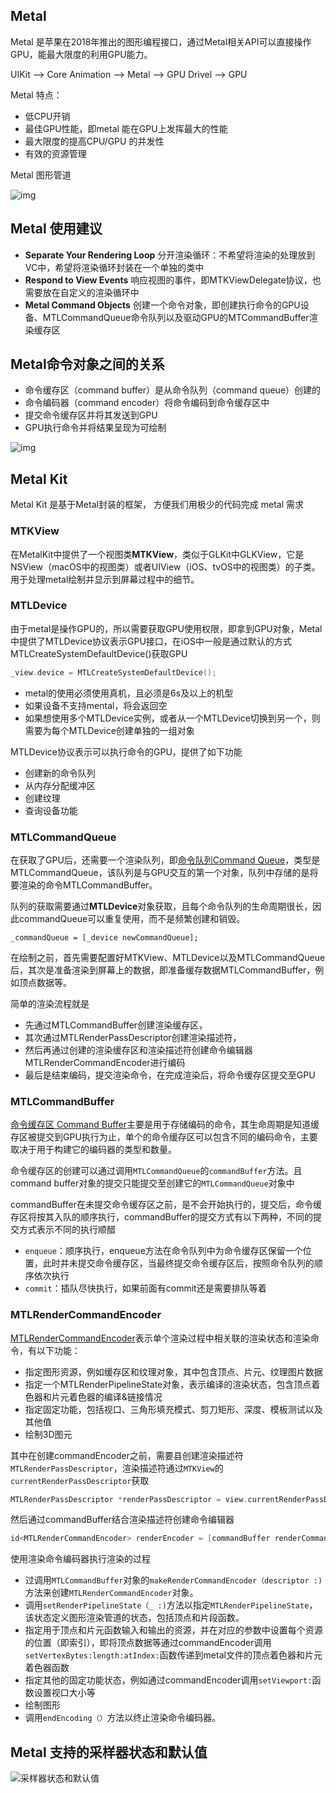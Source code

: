 ## Metal

Metal 是苹果在2018年推出的图形编程接口，通过Metal相关API可以直接操作GPU，能最大限度的利用GPU能力。

UIKit --> Core Animation --> Metal --> GPU Drivel --> GPU

Metal 特点：

- 低CPU开销
- 最佳GPU性能，即metal 能在GPU上发挥最大的性能
- 最大限度的提高CPU/GPU 的并发性
- 有效的资源管理

Metal 图形管道

![img](http://xingyajie.oss-cn-hangzhou.aliyuncs.com/uPic/1188.png)

## Metal 使用建议

- **Separate Your Rendering Loop** 分开渲染循环：不希望将渲染的处理放到VC中，希望将渲染循环封装在一个单独的类中
- **Respond to View Events** 响应视图的事件，即MTKViewDelegate协议，也需要放在自定义的渲染循环中
- **Metal Command Objects** 创建一个命令对象，即创建执行命令的GPU设备、MTLCommandQueue命令队列以及驱动GPU的MTCommandBuffer渲染缓存区

## Metal命令对象之间的关系

- 命令缓存区（command buffer）是从命令队列（command queue）创建的
- 命令编码器（command encoder）将命令编码到命令缓存区中
- 提交命令缓存区并将其发送到GPU
- GPU执行命令并将结果呈现为可绘制

![img](http://xingyajie.oss-cn-hangzhou.aliyuncs.com/uPic/1200.png)

## Metal Kit 

Metal Kit 是基于Metal封装的框架， 方便我们用极少的代码完成 metal 需求

### MTKView

在MetalKit中提供了一个视图类**MTKView**，类似于GLKit中GLKView，它是NSView（macOS中的视图类）或者UIView（iOS、tvOS中的视图类）的子类。用于处理metal绘制并显示到屏幕过程中的细节。

### MTLDevice

由于metal是操作GPU的，所以需要获取GPU使用权限，即拿到GPU对象，Metal中提供了MTLDevice协议表示GPU接口，在iOS中一般是通过默认的方式MTLCreateSystemDefaultDevice()获取GPU

```objectivec
_view.device = MTLCreateSystemDefaultDevice();
```

- metal的使用必须使用真机，且必须是6s及以上的机型
- 如果设备不支持mental，将会返回空
- 如果想使用多个MTLDevice实例，或者从一个MTLDevice切换到另一个，则需要为每个MTLDevice创建单独的一组对象

MTLDevice协议表示可以执行命令的GPU，提供了如下功能

- 创建新的命令队列
- 从内存分配缓冲区
- 创建纹理
- 查询设备功能

### MTLCommandQueue

在获取了GPU后，还需要一个渲染队列，即[命令队列Command Queue](https://links.jianshu.com/go?to=https%3A%2F%2Fdeveloper.apple.com%2Flibrary%2Farchive%2Fdocumentation%2FMiscellaneous%2FConceptual%2FMetalProgrammingGuide%2FCmd-Submiss%2FCmd-Submiss.html%23%2F%2Fapple_ref%2Fdoc%2Fuid%2FTP40014221-CH3-SW14)，类型是MTLCommandQueue，该队列是与GPU交互的第一个对象，队列中存储的是将要渲染的命令MTLCommandBuffer。

队列的获取需要通过**MTLDevice**对象获取，且每个命令队列的生命周期很长，因此commandQueue可以重复使用，而不是频繁创建和销毁。


```undefined
_commandQueue = [_device newCommandQueue];
```

在绘制之前，首先需要配置好MTKView、MTLDevice以及MTLCommandQueue后，其次是准备渲染到屏幕上的数据，即准备缓存数据MTLCommandBuffer，例如顶点数据等。

简单的渲染流程就是

- 先通过MTLCommandBuffer创建渲染缓存区，
- 其次通过MTLRenderPassDescriptor创建渲染描述符，
- 然后再通过创建的渲染缓存区和渲染描述符创建命令编辑器MTLRenderCommandEncoder进行编码
- 最后是结束编码，提交渲染命令，在完成渲染后，将命令缓存区提交至GPU

### MTLCommandBuffer

[命令缓存区 Command Buffer](https://links.jianshu.com/go?to=https%3A%2F%2Fdeveloper.apple.com%2Flibrary%2Farchive%2Fdocumentation%2FMiscellaneous%2FConceptual%2FMetalProgrammingGuide%2FCmd-Submiss%2FCmd-Submiss.html%23%2F%2Fapple_ref%2Fdoc%2Fuid%2FTP40014221-CH3-SW15)主要是用于存储编码的命令，其生命周期是知道缓存区被提交到GPU执行为止，单个的命令缓存区可以包含不同的编码命令，主要取决于用于构建它的编码器的类型和数量。

命令缓存区的创建可以通过调用`MTLCommandQueue`的`commandBuffer`方法。且command buffer对象的提交只能提交至创建它的`MTLCommandQueue`对象中

commandBuffer在未提交命令缓存区之前，是不会开始执行的，提交后，命令缓存区将按其入队的顺序执行，commandBuffer的提交方式有以下两种，不同的提交方式表示不同的执行顺醋

- `enqueue`：顺序执行，enqueue方法在命令队列中为命令缓存区保留一个位置，此时并未提交命令缓存区，当最终提交命令缓存区后，按照命令队列的顺序依次执行
- `commit`：插队尽快执行，如果前面有commit还是需要排队等着

### MTLRenderCommandEncoder

[MTLRenderCommandEncoder](https://links.jianshu.com/go?to=https%3A%2F%2Fdeveloper.apple.com%2Flibrary%2Farchive%2Fdocumentation%2FMiscellaneous%2FConceptual%2FMetalProgrammingGuide%2FCmd-Submiss%2FCmd-Submiss.html%23%2F%2Fapple_ref%2Fdoc%2Fuid%2FTP40014221-CH3-SW14)表示单个渲染过程中相关联的渲染状态和渲染命令，有以下功能：

- 指定图形资源，例如缓存区和纹理对象，其中包含顶点、片元、纹理图片数据
- 指定一个MTLRenderPipelineState对象，表示编译的渲染状态，包含顶点着色器和片元着色器的编译&链接情况
- 指定固定功能，包括视口、三角形填充模式、剪刀矩形、深度、模板测试以及其他值
- 绘制3D图元

其中在创建commandEncoder之前，需要县创建渲染描述符`MTLRenderPassDescriptor`，渲染描述符通过`MTKView`的`currentRenderPassDescriptor`获取

```objectivec
MTLRenderPassDescriptor *renderPassDescriptor = view.currentRenderPassDescriptor;
```

然后通过commandBuffer结合渲染描述符创建命令编辑器
```objectivec
id<MTLRenderCommandEncoder> renderEncoder = [commandBuffer renderCommandEncoderWithDescriptor:renderPassDescriptor];
```
使用渲染命令编码器执行渲染的过程

- 过调用`MTLCommandBuffer`对象的`makeRenderCommandEncoder（descriptor :)`方法来创建`MTLRenderCommandEncoder`对象。
- 调用`setRenderPipelineState（_ :)`方法以指定`MTLRenderPipelineState`，该状态定义图形渲染管道的状态，包括顶点和片段函数。
- 指定用于顶点和片元函数输入和输出的资源，并在对应的参数中设置每个资源的位置（即索引），即将顶点数据等通过commandEncoder调用`setVertexBytes:length:atIndex:`函数传递到metal文件的顶点着色器和片元着色器函数
- 指定其他的固定功能状态，例如通过commandEncoder调用`setViewport:`函数设置视口大小等
- 绘制图形
- 调用`endEncoding（）`方法以终止渲染命令编码器。

## Metal 支持的采样器状态和默认值

![采样器状态和默认值](http://xingyajie.oss-cn-hangzhou.aliyuncs.com/uPic/image-20220819163141761.png)
